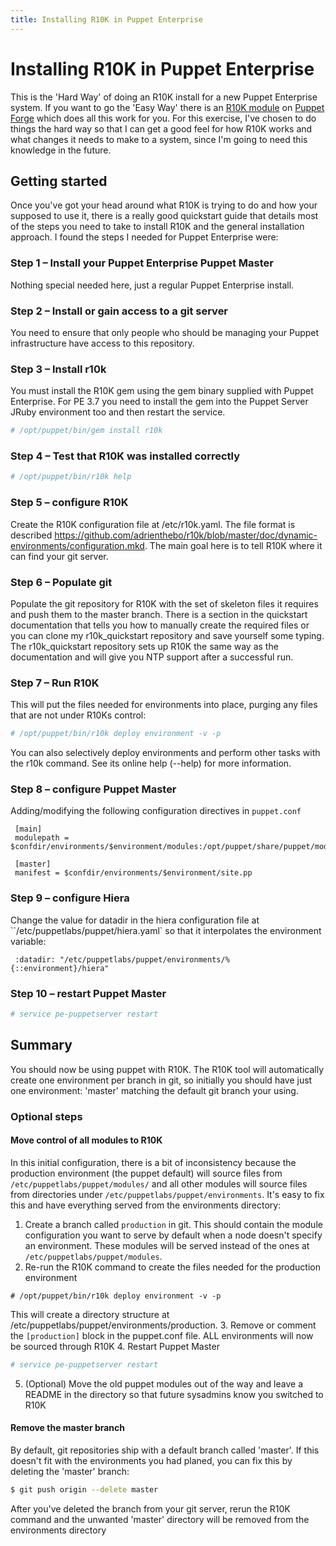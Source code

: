 ```yaml
---
title: Installing R10K in Puppet Enterprise
---
```


# Installing R10K in Puppet Enterprise

This is the 'Hard Way' of doing an R10K install for a new Puppet Enterprise system. If you want to go the 'Easy Way' there is an [R10K module](https://forge.puppetlabs.com/zack/r10k) on [Puppet Forge](https://forge.puppetlabs.com) which does all this work for you. For this exercise, I've chosen to do things the hard way so that I can get a good feel for how R10K works and what changes it needs to make to a system, since I'm going to need this knowledge in the future.

## Getting started

Once you've got your head around what R10K is trying to do and how your supposed to use it, there is a really good quickstart guide that details most of the steps you need to take to install R10K and the general installation approach. I found the steps I needed for Puppet Enterprise were:

### Step 1 – Install your Puppet Enterprise Puppet Master
Nothing special needed here, just a regular Puppet Enterprise install.

### Step 2 – Install or gain access to a git server
You need to ensure that only people who should be managing your Puppet infrastructure have access to this repository.

### Step 3 – Install r10k
You must install the R10K gem using the gem binary supplied with Puppet Enterprise.  For PE 3.7 you need to install the gem into the Puppet Server JRuby environment too and then restart the service.
```bash
# /opt/puppet/bin/gem install r10k
```

### Step 4 – Test that R10K was installed correctly
```bash
# /opt/puppet/bin/r10k help
```

### Step 5 – configure R10K
Create the R10K configuration file at /etc/r10k.yaml. The file format is described https://github.com/adrienthebo/r10k/blob/master/doc/dynamic-environments/configuration.mkd. The main goal here is to tell R10K where it can find your git server.

### Step 6 – Populate git
Populate the git repository for R10K with the set of skeleton files it requires and push them to the master branch. There is a section in the quickstart documentation that tells you how to manually create the required files or you can clone my r10k_quickstart repository and save yourself some typing. The r10k_quickstart repository sets up R10K the same way as the documentation and will give you NTP support after a successful run.

### Step 7 – Run R10K
This will put the files needed for environments into place, purging any files that are not under R10Ks control:
```bash
# /opt/puppet/bin/r10k deploy environment -v -p
```
You can also selectively deploy environments and perform other tasks with the r10k command. See its online help (--help) for more information.

### Step 8 – configure Puppet Master
Adding/modifying the following configuration directives in `puppet.conf`
```
 [main]
 modulepath = $confdir/environments/$environment/modules:/opt/puppet/share/puppet/modules

 [master]
 manifest = $confdir/environments/$environment/site.pp
```

### Step 9 – configure Hiera
Change the value for datadir in the hiera configuration file at ``/etc/puppetlabs/puppet/hiera.yaml` so that it interpolates the environment variable:
```
 :datadir: "/etc/puppetlabs/puppet/environments/%{::environment}/hiera"
```

### Step 10 – restart Puppet Master
```bash
# service pe-puppetserver restart
```

## Summary
You should now be using puppet with R10K. The R10K tool will automatically create one environment per branch in git, so initially you should have just one environment: 'master' matching the default git branch your using.

### Optional steps
#### Move control of all modules to R10K

In this initial configuration, there is a bit of inconsistency because the production environment (the puppet default) will source files from `/etc/puppetlabs/puppet/modules/` and all other modules will source files from directories under `/etc/puppetlabs/puppet/environments`. It's easy to fix this and have everything served from the environments directory:

1. Create a branch called `production` in git. This should contain the module configuration you want to serve by default when a node doesn't specify an environment. These modules will be served instead of the ones at `/etc/puppetlabs/puppet/modules`.
2. Re-run the R10K command to create the files needed for the production environment
```
# /opt/puppet/bin/r10k deploy environment -v -p
```
This will create a directory structure at /etc/puppetlabs/puppet/environments/production.
3. Remove or comment the `[production]` block in the puppet.conf file. ALL environments will now be sourced through R10K
4. Restart Puppet Master
```bash
# service pe-puppetserver restart
```
5. (Optional) Move the old puppet modules out of the way and leave a README in the directory so that future sysadmins know you switched to R10K

#### Remove the master branch
By default, git repositories ship with a default branch called 'master'. If this doesn't fit with the environments you had planed, you can fix this by deleting the 'master' branch:
```bash
$ git push origin --delete master
```

After you've deleted the branch from your git server, rerun the R10K command and the unwanted 'master' directory will be removed from the environments directory
